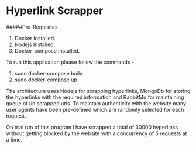 # Hyperlink Scrapper

#####Pre-Requisites
1. Docker Installed.
2. Nodejs Installed.
3. Docker-compose installed.

To run this application please follow the commands -

1. sudo docker-compose build
2. sudo docker-compose up

The architecture uses Nodejs for scrapping hyperlinks,
MongoDb for storing the hyperlinks with the required information and RabbitMq for maintaining queue of un scrapped urls. 
To maintain authenticity with the website many user agents have been pre-defined which are randomly selected for each request.

On trial run of this program i have scrapped a total of 30000 hyperlinks without getting blocked by the website with a concurrency of 5 requests at a time. 